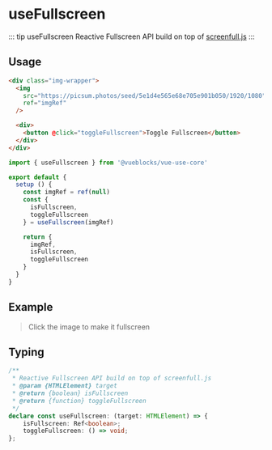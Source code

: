 # useFullscreen

::: tip useFullscreen
Reactive Fullscreen API build on top of [screenfull.js](https://github.com/sindresorhus/screenfull.js/)
:::

## Usage

```html
<div class="img-wrapper">
  <img
    src="https://picsum.photos/seed/5e1d4e565e68e705e901b050/1920/1080"
    ref="imgRef"
  />

  <div>
    <button @click="toggleFullscreen">Toggle Fullscreen</button>
  </div>
</div>
```

```js
import { useFullscreen } from '@vueblocks/vue-use-core'

export default {
  setup () {
    const imgRef = ref(null)
    const {
      isFullscreen,
      toggleFullscreen
    } = useFullscreen(imgRef)

    return {
      imgRef,
      isFullscreen,
      toggleFullscreen
    }
  }
}
```

## Example

> Click the image to make it fullscreen

<ClientOnly>
  <UseFullscreen />
</ClientOnly>


## Typing

```ts
/**
 * Reactive Fullscreen API build on top of screenfull.js
 * @param {HTMLElement} target
 * @return {boolean} isFullscreen
 * @return {function} toggleFullscreen
 */
declare const useFullscreen: (target: HTMLElement) => {
    isFullscreen: Ref<boolean>;
    toggleFullscreen: () => void;
};
```
